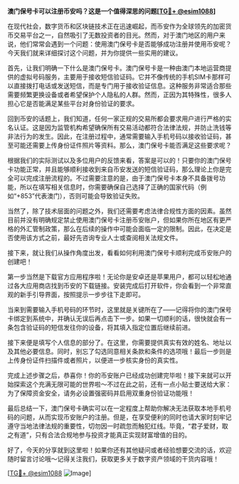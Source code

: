 **澳门保号卡可以注册币安吗？这是一个值得深思的问题[[TG💪+ @esim1088](https://t.me/s/esim1088)]**

在现代社会，数字货币和区块链技术正在迅速崛起，而币安作为全球领先的加密货币交易平台之一，自然吸引了无数投资者的目光。然而，对于澳门地区的用户来说，他们常常会遇到一个问题：使用澳门保号卡是否能够成功注册并使用币安呢？今天我们就来详细探讨这个问题，并为你提供一些实用的建议。

首先，让我们明确一下什么是澳门保号卡。澳门保号卡是一种由澳门本地运营商提供的虚拟号码服务，主要用于接收短信验证码。它并不像传统的手机SIM卡那样可以直接拨打电话或发送短信，而是专门用于接收验证信息。这种服务非常适合那些需要频繁更换设备或者希望保护个人隐私的人群。然而，正因为其特殊性，很多人担心它是否能满足某些平台对身份验证的要求。

回到币安的话题上，我们知道，任何一家正规的交易所都会要求用户进行严格的实名认证。这是因为监管机构希望确保所有交易活动都符合法律法规，并防止洗钱等非法行为的发生。因此，在注册过程中，通常需要输入手机号码以接收验证码，甚至可能还需要上传身份证件照片等资料。那么，澳门保号卡能否满足这些要求呢？

根据我们的实际测试以及多位用户的反馈来看，答案是可以的！只要你的澳门保号卡功能正常，并且能够顺利接收到来自币安发送的短信验证码，那么理论上你是完全可以完成注册流程的。不过需要注意的是，由于澳门保号卡本身不具备拨号功能，所以在填写相关信息时，你需要确保自己选择了正确的国家代码（例如“+853”代表澳门），否则可能会导致验证失败。

当然了，除了技术层面的问题之外，我们还需要考虑法律合规性方面的因素。虽然目前并没有明确规定禁止使用澳门保号卡注册币安账户，但如果你所在地区有更严格的外汇管制政策，那么在后续的操作中可能会面临一定的限制。因此，在决定是否使用该方式之前，最好先咨询专业人士或查阅相关法规文件。

接下来，就让我们从操作角度出发，看看如何利用澳门保号卡顺利完成币安账户的创建吧！

第一步当然是下载官方应用程序啦！无论你是安卓还是苹果用户，都可以轻松地通过各大应用商店找到币安的下载链接。安装完成后打开软件，你会看到一个非常直观的新手引导界面，按照提示一步步往下走即可。

当来到需要输入手机号码的环节时，这里就是关键所在了——记得将你的澳门保号卡绑定到系统中，并确认无误后再点击下一步。如果一切顺利的话，很快就会有一条包含验证码的短信发往你的设备，将其填入指定位置后继续前进。

接下来便是填写个人信息的部分了。在这里，你需要提供真实有效的姓名、地址以及其他必要信息。同时，别忘了勾选同意相关条款和条件的选项哦！最后一步则是上传身份证件扫描件或者照片，以便进一步核实身份的真实性。

完成上述步骤之后，恭喜你！你的币安账户已经成功创建完毕啦！接下来就可以开始探索这个充满无限可能的世界啦～不过在此之前，还有一点小贴士要送给大家：为了保障资金安全，请务必设置强密码并启用双重身份验证功能哦！

最后总结一下，澳门保号卡确实可以在一定程度上帮助你解决无法获取本地手机号码的问题，从而实现币安账户的注册。但是，在享受便利的同时也请大家时刻牢记遵守当地法律法规的重要性，切勿因一时疏忽而触犯红线。毕竟，“君子爱财，取之有道”，只有合法合规地参与投资才能真正实现财富增值的目的。

好了，今天的分享就到这里啦！如果你还有其他疑问或者经验想要交流的话，欢迎随时留言讨论哦～记得关注我们，获取更多关于数字资产领域的干货内容哦！

[[TG💪+ @esim1088](https://t.me/s/esim1088) ![Image](https://i.postimg.cc/4NQfJmqS/Snipaste-2025-05-13-00-14-12.png)]
